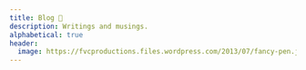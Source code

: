 ```yaml
---
title: Blog 📝️
description: Writings and musings.
alphabetical: true
header:
  image: https://fvcproductions.files.wordpress.com/2013/07/fancy-pen.jpg
---
```

